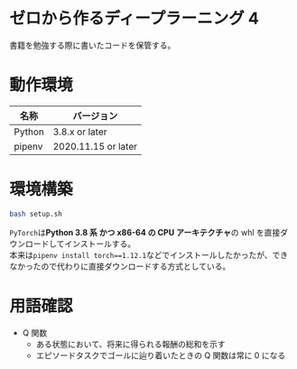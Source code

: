 # ゼロから作るディープラーニング 4

書籍を勉強する際に書いたコードを保管する。

# 動作環境

| 名称   | バージョン          |
| ------ | ------------------- |
| Python | 3.8.x or later      |
| pipenv | 2020.11.15 or later |

# 環境構築

```bash
bash setup.sh
```

`PyTorch`は**Python 3.8 系 かつ x86-64 の CPU アーキテクチャ**の whl を直接ダウンロードしてインストールする。  
本来は`pipenv install torch==1.12.1`などでインストールしたかったが、できなかったので代わりに直接ダウンロードする方式としている。

# 用語確認

- Q 関数
  - ある状態において、将来に得られる報酬の総和を示す
  - エピソードタスクでゴールに辿り着いたときの Q 関数は常に 0 になる
